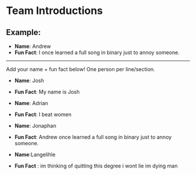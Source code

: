# Team Introductions

## Example:
- **Name**: Andrew
- **Fun Fact**: I once learned a full song in binary just to annoy someone.

---

Add your name + fun fact below! One person per line/section.

- **Name**: Josh
- **Fun Fact**: My name is Josh

- **Name**: Adrian
- **Fun Fact**: I beat women

-  **Name**: Jonaphan
- **Fun Fact**: Andrew once learned a full song in binary just to annoy someone.

- **Name**:Langelihle
- **Fun Fact** : im thinking of quitting this degree i wont lie im dying man